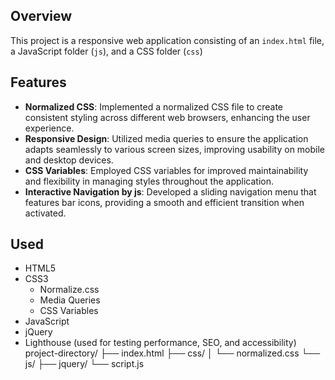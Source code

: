 ##  Overview
This project is a responsive web application consisting of an `index.html` file, a JavaScript folder (`js`), and a CSS folder (`css`)

## Features
- **Normalized CSS**: Implemented a normalized CSS file to create consistent styling across different web browsers, enhancing the user experience.
- **Responsive Design**: Utilized media queries to ensure the application adapts seamlessly to various screen sizes, improving usability on mobile and desktop devices.
- **CSS Variables**: Employed CSS variables for improved maintainability and flexibility in managing styles throughout the application.
- **Interactive Navigation by js**: Developed a sliding navigation menu that features bar icons, providing a smooth and efficient transition when activated.

##  Used
- HTML5
- CSS3
  - Normalize.css
  - Media Queries
  - CSS Variables
- JavaScript
- jQuery
- Lighthouse (used for testing performance, SEO, and accessibility)
project-directory/
├── index.html
├── css/
│   └── normalized.css
└── js/
    ├── jquery/
    └── script.js
